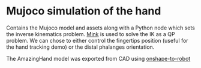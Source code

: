 # Mujoco simulation of the hand

Contains the Mujoco model and assets along with a Python node which sets the inverse kinematics problem.
[Mink](https://github.com/kevinzakka/mink) is used to solve the IK as a QP problem.
We can chose to either control the fingertips position (useful for the hand tracking demo) or the distal phalanges orientation.

The AmazingHand model was exported from CAD using [onshape-to-robot](https://github.com/Rhoban/onshape-to-robot)
